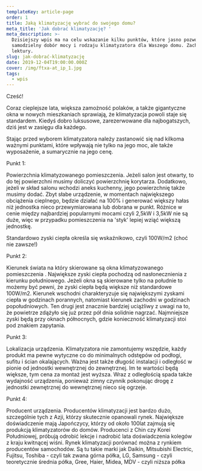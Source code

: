 ```yaml
---
templateKey: article-page
order: 1
title: Jaką klimatyzację wybrać do swojego domu?
meta_title: 'Jak dobrać klimatyzację? '
meta_description: >-
  Dzisiejszy wpis ma na celu wskazanie kilku punktów, które jasno pozwolą na
  samodzielny dobór mocy i rodzaju klimatyzatora dla Waszego domu. Zachęcam do
  lektury. 
slug: jak-dobrać-klimatyzację
date: 2019-12-04T19:00:00.000Z
cover: /img/ftxa-at_ip_1.jpg
tags:
  - wpis
---
```

Cześć!

Coraz cieplejsze lata, większa zamożność polaków, a także gigantyczne okna w nowych mieszkaniach sprawiają, że klimatyzacja powoli staje się standardem. Kiedyś dobro luksusowe, zarezerwowane dla najbogatszych, dziś jest w zasięgu dla każdego. 

Stając przed wyborem klimatyzatora należy zastanowić się nad kilkoma ważnymi punktami, które wpływają nie tylko na jego moc, ale także wyposażenie, a sumarycznie na jego cenę. 

Punkt 1:

Powierzchnia klimatyzowanego pomieszczenia. Jeżeli salon jest otwarty, to do tej powierzchni musimy doliczyć powierzchnię korytarza. Dodatkowo, jeżeli w skład salonu wchodzi aneks kuchenny, jego powierzchnię także musimy dodać. Zbyt słabe urządzenie, w momentach największego obciążenia cieplnego, będzie działać na 100% i generować większy hałas niż jednostka nieco przewymiarowana lub dobrana w punkt. Różnice w cenie między najbardziej popularnymi mocami czyli 2,5kW i 3,5kW nie są duże, więc w przypadku pomieszczenia na 'styk' lepiej wziąć większą jednostkę. 

Standardowo zyski ciepła określa się wskaźnikowo, czyli 100W/m2 (choć nie zawsze!) 

Punkt 2:

Kierunek świata na który skierowane są okna klimatyzowanego pomieszczenia . Największe zyski ciepła pochodzą od nasłonecznienia z kierunku południowego. Jeżeli okna są skierowane tylko na południe to możemy być pewni, że zyski ciepła będą większe niż standardowe 100W/m2. Kierunek wschodni charakteryzuje się największymi zyskami ciepła w godzinach porannych, natomiast kierunek zachodni w godzinach popołudniowych. Ten drugi jest znacznie bardziej uciążliwy z uwagi na to, że powietrze zdążyło się już przez pół dnia solidnie nagrzać.  Najmniejsze zyski będą przy oknach północnych, gdzie konieczność klimatyzacji stoi pod znakiem zapytania. 

Punkt 3: 

Lokalizacja urządzenia. Klimatyzatora nie zamontujemy wszędzie, każdy produkt ma pewne wytyczne co do minimalnych odstępów od podłogi, sufitu i ścian okalających. Ważna jest także długość instalacji i odległość w pionie od jednostki wewnętrznej do zewnętrznej. Im te wartości będą większe, tym cena za montaż jest wyższa. Wraz z odległością spada także wydajność urządzenia, ponieważ zimny czynnik pokonując drogę z jednostki zewnętrznej do wewnętrznej nieco się ogrzeje. 

Punkt 4:

Producent urządzenia. Producentów klimatyzacji jest bardzo dużo, szczególnie tych z Azji, którzy skutecznie opanowali rynek. Największe doświadczenie mają Japończycy, którzy od około 100lat zajmują się produkcją klimatyzatorów do domów. Producenci z Chin czy Korei Południowej, próbują odrobić lekcje i nadrobić lata doświadczenia kolegów z kraju kwitnącej wiśni.  Rynek klimatyzacji porównać można z rynkiem producentów samochodów. Są tu takie marki jak Daikin, Mitsubishi Electric, Fujitsu, Toshiba - czyli tak zwana górna półka, LG, Samsung - czyli teoretycznie średnia półka, Gree, Haier, Midea, MDV - czyli niższa półka
